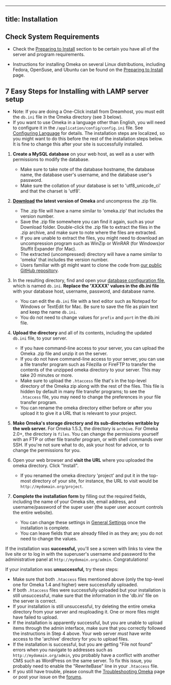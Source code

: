 

---
title: Installation
---

Check System Requirements
----------------------------------------------------------------
-   Check the [Preparing to Install](/Preparing_to_Install.md) section to be certain you have all of the server and program requirements.

-   Instructions for installing Omeka on several Linux distributions, including Fedora, OpenSuse, and Ubuntu can be found on the [Preparing to Install](/Preparing_to_Install.md) page.

7 Easy Steps for Installing with LAMP server setup 
-----------

-   Note: If you are doing a One-Click install from Dreamhost, you must edit the `db.ini` file in the Omeka directory (see 3 below).
-   If you want to use Omeka in a language other than English, you will need to configure it in the `/application/config/config.ini` file. See [Configuring Language](/Configuring_Language.md) for details. The installation steps are localized, so you might want to do this before the rest of the installation steps below. It is fine to change this after your site is successfully installed.

1. **Create a MySQL database** on your web host, as well as a user with permissions to modify the database.
    - Make sure to take note of the database hostname, the database name, the database user's username, and the database user's password.
    - Make sure the collation of your database is set to 'utf8_unicode_ci' and that the charset is 'utf8'.

1. **[Download](../download.1.html) the latest version of Omeka** and uncompress the .zip file.
    -   The .zip file will have a name similar to 'omeka.zip' that includes the version number.
    -   Save the .zip file somewhere you can find it again, such as your Download folder. Double-click the .zip file to extract the files in the .zip archive, and make sure to note where the files are extracted.
    -   If you are unable to extract the files, you might need to download an uncompression program such as WinZip or WinRAR (for Windows)or Stuffit Expander (for Mac).
    -   The extracted (uncompressed) directory will have a name similar to 'omeka' that includes the version number.
    -   Users familiar with git might want to clone the code from [our public GitHub repository](http://github.com/omeka/Omeka).

1. In the resulting directory, find and open your [database configuration file](/Database_Configuration_File.md), which is named `db.ini`. **Replace the 'XXXXX' values in the db.ini file** with your database host, username, password, and database name.
    -   You can edit the `db.ini` file with a text editor such as Notepad for Windows or TextEdit for Mac. Be sure to save the file as plain text and keep the name `db.ini`.
    -   You do not need to change values for `prefix` and `port` in the db.ini file.

4.  **Upload the directory** and all of its contents, including the
    updated `db.ini` file, to your server.
    -   If you have command-line access to your server, you can upload the Omeka .zip file and unzip it on the server.
    -   If you do not have command-line access to your server, you can use a file transfer program such as Filezilla or FireFTP to transfer the contents of the unzipped omeka directory to your server. This may take 20 minutes or more.
    -   Make sure to upload the `.htaccess` file that's in the top-level directory of the Omeka zip along with the rest of the files. This file is hidden by default in many file transfer programs; to see the `.htaccess` file, you may need to change the preferences in your file transfer program.
    -   You can rename the omeka directory either before or after you upload it to give it a URL that is relevant to your project.

5.  **Make Omeka's storage directory and its sub-directories writable by the web server.** For Omeka 1.5.3, the directory is `archive`. For Omeka 2.0+, the directory is `files`. You can change the permissions yourself with an FTP or other file transfer program, or with shell commands over SSH. If you're not sure what to do, ask your host for advice, or to change the permissions for you.
6.  Open your web browser and **visit the URL** where you uploaded the omeka directory. Click "Install".
    -   If you renamed the omeka directory 'project' and put it in the top-most directory of your site, for instance, the URL to visit would be `http://mydomain.org/project`.

7.  **Complete the installation form** by filling out the required fields, including the name of your Omeka site, email address, and username/password of the super user (the super user account controls the entire website).
    -   You can change these settings in [General Settings](/Managing_General_Settings_2.md) once the installation is complete.
    -   You can leave fields that are already filled in as they are; you do not need to change the values.

If the installation was **successful,** you'll see a screen with links to view the live site or to log in with the superuser's username and password to the administrative panel at `http://mydomain.org/admin`. Congratulations!

If your installation was **unsuccessful,** try these steps:

-   Make sure that both `.htaccess` files mentioned above (only the top-level one for Omeka 1.4 and higher) were successfully uploaded.
-   If both `.htaccess` files were successfully uploaded but your installation is still unsuccessful, make sure that the information in the 'db.ini' file on the server is correct.
-   If your installation is still unsuccessful, try deleting the entire omeka directory from your server and reuploading it. One or more files might have failed to upload.
-   If the installation is apparently successful, but you are unable to upload items through the admin interface, make sure that you correctly followed the instructions in Step 4 above. Your web server *must* have write access to the 'archive' directory for you to upload files.
-   If the installation is successful, but you are getting "File not found" errors when you navigate to addresses such as `http://mydomain.org/admin`, you probably have a conflict with another CMS such as WordPress on the same server. To fix this issue, you probably need to enable the "RewriteBase" line in your `.htaccess` file.
-   If you still have trouble, please consult the [Troubleshooting Omeka](/Troubleshooting_Omeka_2.md) page or post your issue on the [forums](http://forum.omeka.org).
